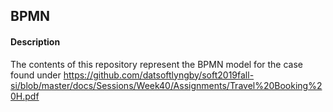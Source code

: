 ## BPMN

#### Description

The contents of this repository represent the BPMN model for the case found under https://github.com/datsoftlyngby/soft2019fall-si/blob/master/docs/Sessions/Week40/Assignments/Travel%20Booking%20H.pdf

